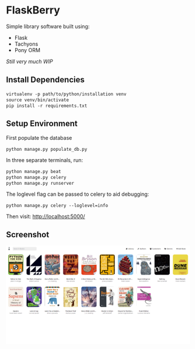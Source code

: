# FlaskBerry

Simple library software built using:
- Flask
- Tachyons
- Pony ORM

*Still very much WIP*


## Install Dependencies

    virtualenv -p path/to/python/installation venv
    source venv/bin/activate
    pip install -r requirements.txt

## Setup Environment

First populate the database

    python manage.py populate_db.py

In three separate terminals, run:

    python manage.py beat
    python manage.py celery
    python manage.py runserver


The loglevel flag can be passed to celery to aid debugging: 

    python manage.py celery --loglevel=info

Then visit: [http://localhost:5000/](http://localhost:5000/)


## Screenshot

![screenshot](screenshot.png "Screenshot")
